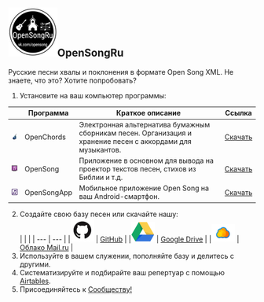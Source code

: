 ## ![logo](img/logo_cut.jpg)OpenSongRu
      
Русские песни хвалы и поклонения в формате Open Song XML.
Не знаете, что это? Хотите попробовать?

1. Установите на ваш компьютер программы:

 |   | Программа | Краткое описание | Ссылка |
 | --- | --- | --- | --- |
 |![1](img/oc_icon.png)   | OpenChords | Электронная альтернатива бумажным сборникам песен. Организация и хранение песен с аккордами для музыкантов. |[Скачать](https://sourceforge.net/projects/openchords/files/latest/download) |
 |![2](img/os_icon.png)   | OpenSong | Приложение в основном для вывода на проектор текстов песен, стихов из Библии и т.д. |[Скачать](https://sourceforge.net/projects/opensong/files/latest/download) |
 |![3](img/osa_icon.png)  | OpenSongApp | Мобильное приложение Open Song на ваш Android-смартфон. |[Скачать](https://play.google.com/store/apps/details?id=com.garethevans.church.opensongtablet&hl=ru) |
2. Создайте свою базу песен или скачайте нашу:  
 |     |     |
 | --- | --- |
 |![1](img/icon_gh.jpg) | [GitHub](https://github.com/SergKnyz/OpenSongRu/archive/master.zip) |
 |![2](img/icon_gdr.png) | [Google Drive](https://drive.google.com/open?id=1K4NR7njvLmjtOn2Ljp7YpigRXDAG-Hb-) |
 |![3](img/icon_mail.png) | [Облако Mail.ru](https://cloud.mail.ru/public/BntW/H7FubED5D) |
3. Используйте в вашем служении, пополняйте базу и делитесь с другими.
4. Систематизируйте и подбирайте ваш репертуар с помощью [Airtables](https://airtable.com/shrf59t6LkyvGAQ4R).
5. Присоединяйтесь к [Сообществу!](https://vk.com/opensong)
